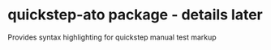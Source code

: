 # quickstep-ato package - details later

Provides syntax highlighting for quickstep manual test markup

